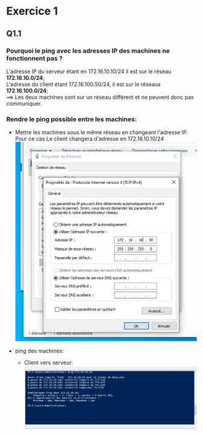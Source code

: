 # Exercice 1
## **Q1.1**
### **Pourquoi le ping avec les adresses IP des machines ne fonctionnent pas ?**  
L'adresse IP du serveur étant en 172.16.10.10/24 il est sur le réseau **172.16.10.0/24**;    
L'adresse du client étant 172.16.100.50/24, il est sur le réseaux **172.16.100.0/24**;  
==> Les deux machines sont sur un réseau différent et ne peuvent donc pas communiquer.

### **Rendre le ping possible entre les machines:**
- Mettre les machines sous le même réseau en changeant l'adresse IP. Pour ce cas Le client changera d'adresse en 172.16.10.10/24
  ![](https://github.com/Bilal-Aldimashq/Checkpoint_2/blob/main/ressources/Capture%20d%E2%80%99%C3%A9cran%202023-11-17%20%C3%A0%2009.37.49.png)

- ping des machines:
   - Client vers serveur:
     ![](https://github.com/Bilal-Aldimashq/Checkpoint_2/blob/main/ressources/Capture%20d%E2%80%99%C3%A9cran%202023-11-17%20%C3%A0%2009.42.22.png)
     
